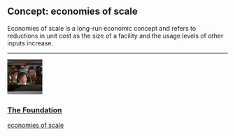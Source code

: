 ## Concept: economies of scale

Economies of scale is a long-run economic concept and refers to reductions in unit cost as the size of a facility and the usage levels of other inputs increase.

<hr>
<div class="clip-listing">
<img src="media/icons/foundation_clip1.jpg" alt="The Foundation icon">

### [The Foundation](/clip/78/)

[economies of scale](/concept/economies-of-scale/)
</div>

